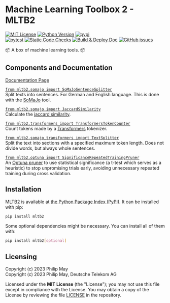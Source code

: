# Machine Learning Toolbox 2 - MLTB2

[![MIT License](https://img.shields.io/github/license/telekom/mltb2)](https://github.com/telekom/mltb2/blob/main/LICENSE)
[![Python Version](https://img.shields.io/pypi/pyversions/mltb2)](https://www.python.org)
[![pypi](https://img.shields.io/pypi/v/mltb2.svg)](https://pypi.python.org/pypi/mltb2)
<br/>
[![pytest](https://github.com/telekom/mltb2/actions/workflows/pytest.yml/badge.svg)](https://github.com/telekom/mltb2/actions/workflows/pytest.yml)
[![Static Code Checks](https://github.com/telekom/mltb2/actions/workflows/static_checks.yml/badge.svg)](https://github.com/telekom/mltb2/actions/workflows/static_checks.yml)
[![Build & Deploy Doc](https://github.com/telekom/mltb2/actions/workflows/build_deploy_doc.yml/badge.svg)](https://github.com/telekom/mltb2/actions/workflows/build_deploy_doc.yml)
[![GitHub issues](https://img.shields.io/github/issues-raw/telekom/mltb2)](https://github.com/telekom/mltb2/issues)

📦 A box of machine learning tools. 📦

## Components and Documentation

[Documentation Page](https://telekom.github.io/mltb2/)

[`from mltb2.somajo import SoMaJoSentenceSplitter`](https://telekom.github.io/mltb2/api-reference/somajo.html#mltb2.somajo.SoMaJoSentenceSplitter)\
Split texts into sentences. For German and English language.
This is done with the [SoMaJo](https://github.com/tsproisl/SoMaJo) tool.

[`from mltb2.somajo import JaccardSimilarity`](https://telekom.github.io/mltb2/api-reference/somajo.html#mltb2.somajo.JaccardSimilarity)\
Calculate the [jaccard similarity](https://en.wikipedia.org/wiki/Jaccard_index).

[`from mltb2.transformers import TransformersTokenCounter`](https://telekom.github.io/mltb2/api-reference/transformers.html#mltb2.transformers.TransformersTokenCounter)\
Count tokens made by a [Transformers](https://github.com/huggingface/transformers) tokenizer.

[`from mltb2.somajo_transformers import TextSplitter`](https://telekom.github.io/mltb2/api-reference/somajo_transformers.html#mltb2.somajo_transformers.TextSplitter)\
Split the text into sections with a specified maximum token length.
Does not divide words, but always whole sentences.

[`from mltb2.optuna import SignificanceRepeatedTrainingPruner`](https://telekom.github.io/mltb2/api-reference/optuna.html#mltb2.optuna.SignificanceRepeatedTrainingPruner)\
An [Optuna pruner](https://optuna.readthedocs.io/en/stable/reference/pruners.html)
to use statistical significance (a t-test which serves as a heuristic) to stop
unpromising trials early, avoiding unnecessary repeated training during cross validation.

## Installation

MLTB2 is available at [the Python Package Index (PyPI)](https://pypi.org/project/mltb2/).
It can be installed with pip:

```bash
pip install mltb2
```

Some optional dependencies might be necessary. You can install all of them with:

```bash
pip install mltb2[optional]
```

## Licensing

Copyright (c) 2023 Philip May\
Copyright (c) 2023 Philip May, Deutsche Telekom AG

Licensed under the **MIT License** (the "License"); you may not use this file except in compliance with the License.
You may obtain a copy of the License by reviewing the file
[LICENSE](https://github.com/telekom/mltb2/blob/main/LICENSE) in the repository.
